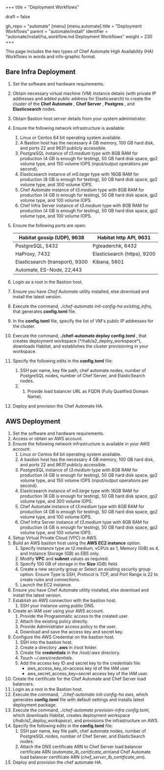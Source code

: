 +++
title = "Deployment Workflows"

draft = false

gh_repo = "automate"
[menu]
  [menu.automate]
    title = "Deployment Workflows"
    parent = "automate/install"
    identifier = "automate/install/ha_workflow.md Deployment Workflows"
    weight = 230
+++

This page includes the two types of Chef Automate High Availability (HA) Workflows in words and info-graphic format.

## Bare Infra Deployment

1. Set the software and hardware requirements.
1. Obtain necessary virtual machine (VM) instance details (with private IP addresses and added public address for Elasticsearch) to create the cluster of the **Chef Automate** , **Chef Server** , **Postgres** , and **Elasticsearch** nodes.
1. Obtain Bastion host server details from your system administrator.
1. Ensure the following network infrastructure is available:

   1. Linux or Centos 64 bit operating system available.
   1. A Bastion host has the necessary 4 GB memory, 100 GB hard disk, and ports 22 and 9631 publicly accessible.
   1. PostgreSQL instance of _t3.medium_ type with 8GB RAM for production (4 GB is enough for testing), 50 GB hard disk space, gp2 volume type, and 150 volume IOPS (input/output operations per second).
   1. Elasticsearch instance of _m5.large_ type with 16GB RAM for production (8 GB is enough for testing), 50 GB hard disk space, gp2 volume type, and 300 volume IOPS.
   1. Chef Automate instance of _t3.medium_ type with 8GB RAM for production (4 GB is enough for testing), 50 GB hard disk space, gp2 volume type, and 100 volume IOPS.
   1. Chef Infra Server instance of _t3.medium_ type with 8GB RAM for production (4 GB is enough for testing), 50 GB hard disk space, gp2 volume type, and 100 volume IOPS.
1. Ensure the following ports are open:

   | Habitat gossip (UDP), 9638 | Habitat http API, 9631 |
   | --- | --- |
   | PostgreSQL, 5432 | Pgleaderchk, 6432 |
   | HaProxy, 7432 | Elasticsearch (https), 9200 |
   | Elasticsearch (transport), 9300 | Kibana, 5601 |
   | Automate, ES-Node, 22,443 | |

1. Login as a root in the Bastion host.
1. Ensure you have *Chef Automate* utility installed, else download and install the latest version.
1. Execute the command, _./chef-automate init-config-ha existing\_infra_, that generates **config.toml** file.
1. In the **config.toml** file, specify the list of VM&#39;s public IP addresses for the cluster.
1. Execute the command, **./chef-automate deploy config.toml** , that creates deployment workspace (\*/hab/a2\_deploy\_workspace\*), downloads Habitat, and establishes the cluster provisioning in your workspace.
1. Specify the following edits in the **config.toml** file:

   1. SSH pair name, key file path, chef automate nodes, number of PostgreSQL nodes, number of Chef Server, and ElasticSearch nodes.
   1. 1. Provide load balancer URL as FQDN (Fully Qualified Domain Name).

1. Deploy and provision the Chef Automate HA.

## AWS Deployment

1. Set the software and hardware requirements.
1. Access or obtain an AWS account.
1. Ensure the following network infrastructure is available in your AWS account:
   1. Linux or Centos 64 bit operating system available.
   1. A bastion host has the necessary 4 GB memory, 100 GB hard disk, and ports 22 and _9631_ publicly accessible.
   1. PostgreSQL instance of _t3.medium_ type with 8GB RAM for production (4 GB is enough for testing), 50 GB hard disk space, gp2 volume type, and 150 volume IOPS (input/output operations per second).
   1. Elasticsearch instance of _m5.large_ type with 16GB RAM for production (8 GB is enough for testing), 50 GB hard disk space, gp2 volume type, and 300 volume IOPS.
   1. Chef Automate instance of _t3.medium_ type with 8GB RAM for production (4 GB is enough for testing), 50 GB hard disk space, gp2 volume type, and 100 volume IOPS.
   1. Chef Infra Server instance of _t3.medium_ type with 8GB RAM for production (4 GB is enough for testing), 50 GB hard disk space, gp2 volume type, and 100 volume IOPS.
1. Setup Virtual Private Cloud (VPC) in AWS.
1. Build an AWS bastion host using the **AWS EC2 instance** option.
   1. Specify instance type as t2.medium, vCPUs as 1, Memory (GiB) as 4, and Instance Storage (GB) as EBS only.
   1. Modify **VPC** and **subnet** values as required.
   1. Specify 100 GB of storage in the **Size** (GiB) field.
   1. Create a new security group or Select an existing security group option. Ensure Type is SSH, Protocol is TCP, and Port Range is 22 to create rules and connections.
   1. Launch the EC2 instance.
1. Ensure you have Chef Automate utility installed, else download and install the latest version.
1. Establish an AWS connection with the bastion host.
    1. SSH your instance using public DNS.
1. Create an IAM user using your AWS account.
   1. Provide the Programmatic access to the created user.
   1. Attach the existing policy directly.
   1. Provide Administrator access policy to the user.
   1. Download and save the access key and secret key.
1. Configure the AWS Credential on the bastion host.
   1. SSH into the bastion host.
   1. Create a directory **.aws** in /root folder.
   1. Create file **credentials** in the _/root/.aws_ directory.
   1. Touch _~/.aws/credentials_.
   1. Add the access key ID and secret key to the credentials file:
      - aws\_access\_key\_id=access key id of the IAM user
      - aws\_secret\_access\_key=secret access key of the IAM user.
1. Create the certificate for the Chef Automate and Chef Server load balancers.
1. Login as a root in the Bastion host.
1. Execute the command, _`./chef-automate init-config-ha aws_, which generates **config.toml** file with default settings and installs latest deployment package.
1.  Execute the command, _./chef-automate provision-infra config.toml_, which downloads Habitat, creates deployment workspace (_/hab/a2\_deploy\_workspace_), and provisions the infrastructure on AWS.
1. Specify the following edits in the **config.toml** file:
   1. SSH pair name, key file path, chef automate nodes, number of PostgreSQL nodes, number of Chef Server, and ElasticSearch nodes.
   1. Attach the DNS certificate ARN to Chef Server load balancer certificate ARN (_automate\_lb\_certificate\_arn_)and Chef Automate load balancer certificate ARN (_chef\_server\_lb\_certificate\_arn_).
1. Deploy and provision the chef automate HA.

